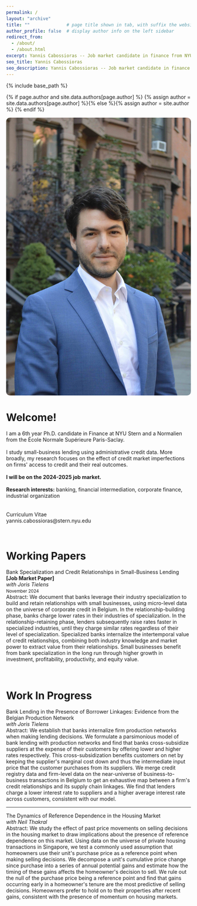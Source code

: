 ```yaml
---
permalink: /
layout: "archive"
title: ""              # page title shown in tab, with suffix the website name, e.g., "Research - Yannis Cabossioras"
author_profile: false  # display author info on the left sidebar
redirect_from: 
  - /about/
  - /about.html
excerpt: Yannis Cabossioras -- Job market candidate in finance from NYU Stern. I work on small-business lending questions. Broadly, my research interest are banking, financial intermediation, corporate finance, industrial organization.
seo_title: Yannis Cabossioras
seo_description: Yannis Cabossioras -- Job market candidate in finance from NYU Stern. I work on small-business lending questions. Broadly, my research interest are banking, financial intermediation, corporate finance, industrial organization.
---
```


{% include base_path %}

{% if page.author and site.data.authors[page.author] %}
  {% assign author = site.data.authors[page.author] %}{% else %}{% assign author = site.author %}
{% endif %}

<div class="container">
    <div class="left-column">
      <img src   = "/images/profile.jpeg"
           alt   = "Yannis Cabossioras"
           title = "Yannis Cabossioras"
           style = "border-radius: 10px;"/>
    </div>
    <div class="right-column">
      <h1 class="adjust-title"> Welcome! </h1>
      <p>
        I am a 6th year Ph.D. candidate in Finance at NYU Stern and a Normalien from the École Normale Supérieure Paris-Saclay.<br>
        <!-- I hold a M.Sc. in Economics from Paris School of Economics and a B.Sc. in Economics from Université Paris 1 Panthéon-Sorbonne. -->
        <br>
        I study small-business lending using administrative credit data. More broadly, my research focuses on the effect of credit market imperfections on firms' access to credit and their real outcomes.<br>
        <br>
        <b>I will be on the 2024-2025 job market.</b><br>
        <br>        
        <b>Research interests:</b> banking, financial intermediation, corporate finance, industrial organization<br>
        <br>
        <!-- In my job market paper, I explore how lenders specialized in certain industries adjust their interest rates over their relationship with small businesses. The invest-harvest behavior observed is consistent with the presence of borrower switching costs and lender holdup power in corporate credit markets.<br> -->
        <br>
        <a href="/files/Cabossioras_CV.pdf" style="text-decoration:none" target="_blank">
          <i class="fas fa-file icon-pad-right"></i>
          Curriculum Vitae
        </a><br>
        <a href="mailto:yannis.cabossioras@stern.nyu.edu" style="text-decoration:none">
          <i class="fas fa-envelope icon-pad-right"></i>
          yannis.cabossioras@stern.nyu.edu
        </a>
      </p>
    </div>
  </div>



<p>
  <br>
  <h1 class="adjust-title"> Working Papers </h1>
  <ti3>Bank Specialization and Credit Relationships in Small-Business Lending</ti3><br>
  <b class="color2">[Job Market Paper]</b><br>
  <i>with <a href="https://sites.google.com/view/joris-tielens/homepage" style="text-decoration:none" target="_blank">Joris Tielens</a></i><br>
  <small>November 2024</small><br>
  <!-- <small>
    <i class="fas fa-scroll">           </i> Paper    <vdiv>|</vdiv>
    <i class="fas fa-magnifying-glass"> </i> Appendix <vdiv>|</vdiv>
    <i class="fas fa-person-chalkboard"></i> Slides   <vdiv>|</vdiv>
    <i class="fas fa-quote-right">      </i> Citation
  </small><br> -->
  <div class="abstract">
    <span>Abstract:</span> We document that banks leverage their industry specialization to build and retain relationships with small businesses, using micro-level data on the universe of corporate credit in Belgium. In the relationship-building phase, banks charge lower rates in their industries of specialization. In the relationship-retaining phase, lenders subsequently raise rates faster in specialized industries, until they charge similar rates regardless of their level of specialization. Specialized banks internalize the intertemporal value of credit relationships, combining both industry knowledge and market power to extract value from their relationships. Small businesses benefit from bank specialization in the long run through higher growth in investment, profitability, productivity, and equity value.
  </div>
  <br>
  <br>
  <h1 class="adjust-title"> Work In Progress </h1>
  <ti3>Bank Lending in the Presence of Borrower Linkages: Evidence from the Belgian Production Network</ti3><br>
  <i>with <a href="https://sites.google.com/view/joris-tielens/homepage" style="text-decoration:none" target="_blank">Joris Tielens</a></i><br>
  <!-- <small>August 2024</small><br> -->
  <div class="abstract">
    <span>Abstract:</span> We establish that banks internalize firm production networks when making lending decisions. We formulate a parsimonious model of bank lending with production networks and find that banks cross-subsidize suppliers at the expense of their customers by offering lower and higher rates respectively. This cross-subsidization benefits customers on net by keeping the supplier's marginal cost down and thus the intermediate input price that the customer purchases from its suppliers. We merge credit registry data and firm-level data on the near-universe of business-to-business transactions in Belgium to get an exhaustive map between a firm's credit relationships and its supply chain linkages. We find that lenders charge a lower interest rate to suppliers and a higher average interest rate across customers, consistent with our model.
  </div>
  <hr>
  <ti3>The Dynamics of Reference Dependence in the Housing Market</ti3><br>
  <i>with <a href="https://neilthakral.github.io/#research" style="text-decoration:none" target="_blank">Neil Thakral</a></i><br>
  <!-- <small>August 2024</small><br> -->
  <div class="abstract">
    <span>Abstract:</span> We study the effect of past price movements on selling decisions in the housing market to draw implications about the presence of reference dependence on this market. Using data on the universe of private housing transactions in Singapore, we test a commonly used assumption that homeowners use their unit's purchase price as a reference point when making selling decisions. We decompose a unit's cumulative price change since purchase into a series of annual potential gains and estimate how the timing of these gains affects the homeowner's decision to sell. We rule out the null of the purchase price being a reference point and find that gains occurring early in a homeowner's tenure are the most predictive of selling decisions. Homeowners prefer to hold on to their properties after recent gains, consistent with the presence of momentum on housing markets.
  </div>
</p>






